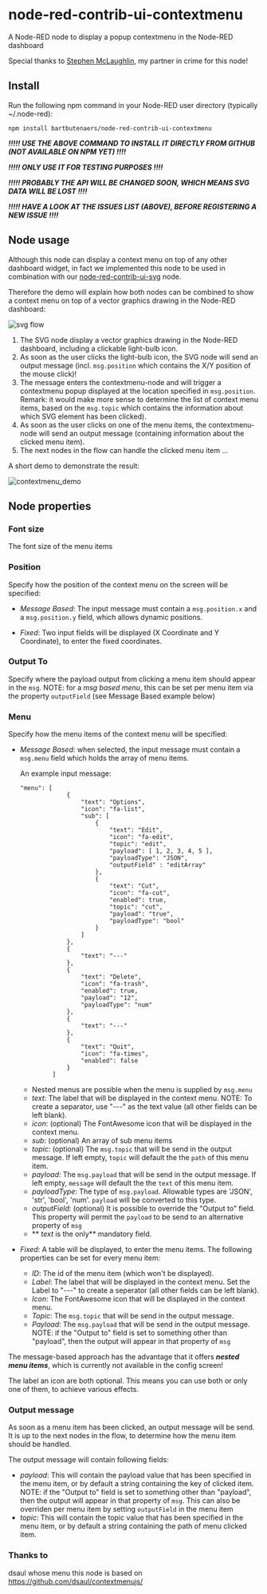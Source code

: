 # node-red-contrib-ui-contextmenu
A Node-RED node to display a popup contextmenu in the Node-RED dashboard

Special thanks to [Stephen McLaughlin](https://github.com/Steve-Mcl), my partner in crime for this node!

## Install
Run the following npm command in your Node-RED user directory (typically ~/.node-red):
```
npm install bartbutenaers/node-red-contrib-ui-contextmenu
```

***!!!!! USE THE ABOVE COMMAND TO INSTALL IT DIRECTLY FROM GITHUB (NOT AVAILABLE ON NPM YET) !!!!***

***!!!!! ONLY USE IT FOR TESTING PURPOSES !!!!***

***!!!!! PROBABLY THE API WILL BE CHANGED SOON, WHICH MEANS SVG DATA WILL BE LOST !!!!***

***!!!!! HAVE A LOOK AT THE ISSUES LIST (ABOVE), BEFORE REGISTERING A NEW ISSUE !!!!***

## Node usage
Although this node can display a context menu on top of any other dashboard widget, in fact we implemented this node to be used in combination with our [node-red-contrib-ui-svg](https://github.com/bartbutenaers/node-red-contrib-ui-svg) node.

Therefore the demo will explain how both nodes can be combined to show a context menu on top of a vector graphics drawing in the Node-RED dashboard:

![svg flow](https://user-images.githubusercontent.com/14224149/65722072-c45d7780-e0ab-11e9-99fd-1c0068566d53.png)

1. The SVG node display a vector graphics drawing in the Node-RED dashboard, including a clickable light-bulb icon.
1. As soon as the user clicks the light-bulb icon, the SVG node will send an output message (incl. ```msg.position``` which contains the X/Y position of the mouse click)!
1. The message enters the contextmenu-node and will trigger a contextmenu popup displayed at the location specified in ```msg.position```.  Remark: it would make more sense to determine the list of context menu items, based on the ```msg.topic``` which contains the information about which SVG element has been clicked).
1. As soon as the user clicks on one of the menu items, the contextmenu-node will send an output message (containing information about the clicked menu item).
1. The next nodes in the flow can handle the clicked menu item ...

A short demo to demonstrate the result:

![contextmenu_demo](https://user-images.githubusercontent.com/14224149/65722808-587c0e80-e0ad-11e9-91cb-8ad14510f03f.gif)

## Node properties

### Font size
The font size of the menu items 

### Position
Specify how the position of the context menu on the screen will be specified:

+ *Message Based*: The input message must contain a ```msg.position.x``` and a ```msg.position.y``` field, which allows dynamic positions.

+ *Fixed*: Two input fields will be displayed (X Coordinate and Y Coordinate), to enter the fixed coordinates.

### Output To
Specify where the payload output from clicking a menu item should appear in the `msg`. 
NOTE: for a *msg based menu*, this can be set per menu item via the property `outputField` (see Message Based example below)

### Menu
Specify how the menu items of the context menu will be specified:

+ *Message Based*: when selected, the input message must contain a ```msg.menu``` field which holds the array of menu items.

   An example input message:
   ```
   "menu": [
                {
                    "text": "Options",
                    "icon": "fa-list",
                    "sub": [
                        {
                            "text": "Edit",
                            "icon": "fa-edit",
                            "topic": "edit",
                            "payload": [ 1, 2, 3, 4, 5 ],
                            "payloadType": "JSON",
                            "outputField" : "editArray"
                        },
                        {
                            "text": "Cut",
                            "icon": "fa-cut",
                            "enabled": true,
                            "topic": "cut",
                            "payload": "true",
                            "payloadType": "bool"
                        }
                    ]
                },
                {
                    "text": "---"
                },
                {
                    "text": "Delete",
                    "icon": "fa-trash",
                    "enabled": true,
                    "payload": "12",
                    "payloadType": "num"
                },
                {
                    "text": "---"
                },
                {
                    "text": "Quit",
                    "icon": "fa-times",
                    "enabled": false
                }
            ]
   ```
   + Nested menus are possible when the menu is supplied by `msg.menu`
   + *text*: The label that will be displayed in the context menu. NOTE: To create a separator, use "---" as the text value (all other fields can be left blank).
   + *icon*: (optional) The FontAwesome icon that will be displayed in the context menu.
   + *sub*: (optional) An array of sub menu items
   + *topic*: (optional) The `msg.topic` that will be send in the output message. If left empty, `topic` will default the the `path` of this menu item.
   + *payload*: The `msg.payload` that will be send in the output message. If left empty, `message` will default the the `text` of this menu item.
   + *payloadType*: The type of `msg.payload`. Allowable types are 'JSON', 'str', 'bool', 'num'. `payload` will be converted to this type.
   + *outputField*: (optional) It is possible to override the "Output to" field. This property will permit the `payload` to be send to an alternative property of `msg` 
   + ** *text* is the only** mandatory field.  

+ *Fixed*: A table will be displayed, to enter the menu items.  The following properties can be set for every menu item:
   + *ID*: The id of the menu item (which won't be displayed).
   + *Label*: The label that will be displayed in the context menu. Set the Label to "---" to create a seperator (all other fields can be left blank). 
   + *Icon*: The FontAwesome icon that will be displayed in the context menu.
   + *Topic*: The `msg.topic` that will be send in the output message.
   + *Payload*: The `msg.payload` that will be send in the output message.  NOTE: if the "Output to" field is set to something other than "payload", then the output will appear in that property of `msg` 
   
The message-based approach has the advantage that it offers ***nested menu items***, which is currently not available in the config screen!

The label an icon are both optional.  This means you can use both or only one of them, to achieve various effects.

### Output message
As soon as a menu item has been clicked, an output message will be send.  It is up to the next nodes in the flow, to determine how the menu item should be handled.  

The output message will contain following fields:
+ *payload*: This will contain the payload value that has been specified in the menu item, or by default a string containing the key of clicked item. NOTE: if the "Output to" field is set to something other than "payload", then the output will appear in that property of `msg`. This can also be overriden per menu item by setting `outputField` in the menu item
+ *topic*: This will contain the topic value that has been specified in the menu item, or by default a string containing the path of menu clicked item.


### Thanks to
dsaul whose menu this node is based on https://github.com/dsaul/contextmenujs/
